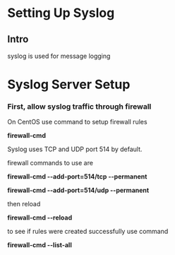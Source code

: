 # Setting Up Syslog

## Intro

syslog is used for message logging

# Syslog Server Setup

### First, allow syslog traffic through firewall

On CentOS use command  to setup firewall rules



**firewall-cmd**



Syslog uses TCP and UDP port 514 by default.

firewall commands to use are



**firewall-cmd --add-port=514/tcp --permanent**



**firewall-cmd --add-port=514/udp --permanent**



then reload



**firewall-cmd --reload**



to see if rules were created successfully use command



**firewall-cmd --list-all**



